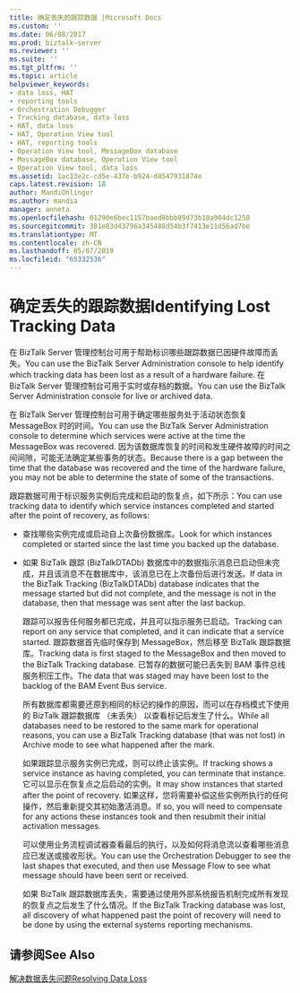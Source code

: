 ```yaml
---
title: 确定丢失的跟踪数据 |Microsoft Docs
ms.custom: ''
ms.date: 06/08/2017
ms.prod: biztalk-server
ms.reviewer: ''
ms.suite: ''
ms.tgt_pltfrm: ''
ms.topic: article
helpviewer_keywords:
- data loss, HAT
- reporting tools
- Orchestration Debugger
- Tracking database, data loss
- HAT, data loss
- HAT, Operation View tool
- HAT, reporting tools
- Operation View tool, MessageBox database
- MessageBox database, Operation View tool
- Operation View tool, data loss
ms.assetid: 1ac13e2c-cd5e-437e-b924-d4547931874e
caps.latest.revision: 18
author: MandiOhlinger
ms.author: mandia
manager: anneta
ms.openlocfilehash: 01290e6bec1157baed8bbb89d73b10a904dc1250
ms.sourcegitcommit: 381e83d43796a345488d54b3f7413e11d56ad7be
ms.translationtype: MT
ms.contentlocale: zh-CN
ms.lasthandoff: 05/07/2019
ms.locfileid: "65332536"
---
```

# <a name="identifying-lost-tracking-data"></a><span data-ttu-id="f8b1c-102">确定丢失的跟踪数据</span><span class="sxs-lookup"><span data-stu-id="f8b1c-102">Identifying Lost Tracking Data</span></span>
<span data-ttu-id="f8b1c-103">在 BizTalk Server 管理控制台可用于帮助标识哪些跟踪数据已因硬件故障而丢失。</span><span class="sxs-lookup"><span data-stu-id="f8b1c-103">You can use the BizTalk Server Administration console to help identify which tracking data has been lost as a result of a hardware failure.</span></span> <span data-ttu-id="f8b1c-104">在 BizTalk Server 管理控制台可用于实时或存档的数据。</span><span class="sxs-lookup"><span data-stu-id="f8b1c-104">You can use the BizTalk Server Administration console for live or archived data.</span></span>  
  
 <span data-ttu-id="f8b1c-105">在 BizTalk Server 管理控制台可用于确定哪些服务处于活动状态恢复 MessageBox 时的时间。</span><span class="sxs-lookup"><span data-stu-id="f8b1c-105">You can use the BizTalk Server Administration console to determine which services were active at the time the MessageBox was recovered.</span></span> <span data-ttu-id="f8b1c-106">因为该数据库恢复的时间和发生硬件故障的时间之间间隙，可能无法确定某些事务的状态。</span><span class="sxs-lookup"><span data-stu-id="f8b1c-106">Because there is a gap between the time that the database was recovered and the time of the hardware failure, you may not be able to determine the state of some of the transactions.</span></span>  
  
 <span data-ttu-id="f8b1c-107">跟踪数据可用于标识服务实例后完成和启动的恢复点，如下所示：</span><span class="sxs-lookup"><span data-stu-id="f8b1c-107">You can use tracking data to identify which service instances completed and started after the point of recovery, as follows:</span></span>  
  
- <span data-ttu-id="f8b1c-108">查找哪些实例完成或启动自上次备份数据库。</span><span class="sxs-lookup"><span data-stu-id="f8b1c-108">Look for which instances completed or started since the last time you backed up the database.</span></span>  
  
- <span data-ttu-id="f8b1c-109">如果 BizTalk 跟踪 (BizTalkDTADb) 数据库中的数据指示消息已启动但未完成，并且该消息不在数据库中，该消息已在上次备份后进行发送。</span><span class="sxs-lookup"><span data-stu-id="f8b1c-109">If data in the BizTalk Tracking (BizTalkDTADb) database indicates that the message started but did not complete, and the message is not in the database, then that message was sent after the last backup.</span></span>  
  
  <span data-ttu-id="f8b1c-110">跟踪可以报告任何服务都已完成，并且可以指示服务已启动。</span><span class="sxs-lookup"><span data-stu-id="f8b1c-110">Tracking can report on any service that completed, and it can indicate that a service started.</span></span> <span data-ttu-id="f8b1c-111">跟踪数据首先临时保存到 MessageBox，然后移至 BizTalk 跟踪数据库。</span><span class="sxs-lookup"><span data-stu-id="f8b1c-111">Tracking data is first staged to the MessageBox and then moved to the BizTalk Tracking database.</span></span> <span data-ttu-id="f8b1c-112">已暂存的数据可能已丢失到 BAM 事件总线服务积压工作。</span><span class="sxs-lookup"><span data-stu-id="f8b1c-112">The data that was staged may have been lost to the backlog of the BAM Event Bus service.</span></span>  
  
  <span data-ttu-id="f8b1c-113">所有数据库都需要还原到相同的标记的操作的原因，而可以在存档模式下使用的 BizTalk 跟踪数据库 （未丢失） 以查看标记后发生了什么。</span><span class="sxs-lookup"><span data-stu-id="f8b1c-113">While all databases need to be restored to the same mark for operational reasons, you can use a BizTalk Tracking database (that was not lost) in Archive mode to see what happened after the mark.</span></span>  
  
  <span data-ttu-id="f8b1c-114">如果跟踪显示服务实例已完成，则可以终止该实例。</span><span class="sxs-lookup"><span data-stu-id="f8b1c-114">If tracking shows a service instance as having completed, you can terminate that instance.</span></span> <span data-ttu-id="f8b1c-115">它可以显示在恢复点之后启动的实例。</span><span class="sxs-lookup"><span data-stu-id="f8b1c-115">It may show instances that started after the point of recovery.</span></span> <span data-ttu-id="f8b1c-116">如果这样，您将需要补偿这些实例所执行的任何操作，然后重新提交其初始激活消息。</span><span class="sxs-lookup"><span data-stu-id="f8b1c-116">If so, you will need to compensate for any actions these instances took and then resubmit their initial activation messages.</span></span>  
  
  <span data-ttu-id="f8b1c-117">可以使用业务流程调试器查看最后的执行，以及如何将消息流以查看哪些消息应已发送或接收形状。</span><span class="sxs-lookup"><span data-stu-id="f8b1c-117">You can use the Orchestration Debugger to see the last shapes that executed, and then use Message Flow to see what message should have been sent or received.</span></span>  
  
  <span data-ttu-id="f8b1c-118">如果 BizTalk 跟踪数据库丢失，需要通过使用外部系统报告机制完成所有发现的恢复点之后发生了什么情况。</span><span class="sxs-lookup"><span data-stu-id="f8b1c-118">If the BizTalk Tracking database was lost, all discovery of what happened past the point of recovery will need to be done by using the external systems reporting mechanisms.</span></span>  
  
## <a name="see-also"></a><span data-ttu-id="f8b1c-119">请参阅</span><span class="sxs-lookup"><span data-stu-id="f8b1c-119">See Also</span></span>  
 [<span data-ttu-id="f8b1c-120">解决数据丢失问题</span><span class="sxs-lookup"><span data-stu-id="f8b1c-120">Resolving Data Loss</span></span>](../core/resolving-data-loss.md)